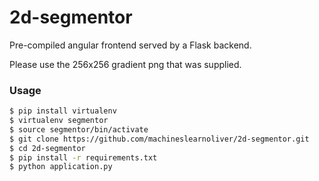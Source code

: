 # 2d-segmentor
Pre-compiled angular frontend served by a Flask backend.


Please use the 256x256 gradient png that was supplied.

### Usage

```sh
$ pip install virtualenv
$ virtualenv segmentor
$ source segmentor/bin/activate
$ git clone https://github.com/machineslearnoliver/2d-segmentor.git
$ cd 2d-segmentor
$ pip install -r requirements.txt
$ python application.py
```
